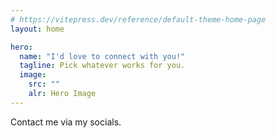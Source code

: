```yaml
---
# https://vitepress.dev/reference/default-theme-home-page
layout: home

hero:
  name: "I'd love to connect with you!"
  tagline: Pick whatever works for you.
  image:
    src: ""
    alr: Hero Image
---
```


Contact me via my socials.
